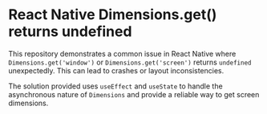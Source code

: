 # React Native Dimensions.get() returns undefined

This repository demonstrates a common issue in React Native where `Dimensions.get('window')` or `Dimensions.get('screen')` returns `undefined` unexpectedly. This can lead to crashes or layout inconsistencies.

The solution provided uses `useEffect` and `useState` to handle the asynchronous nature of `Dimensions` and provide a reliable way to get screen dimensions.